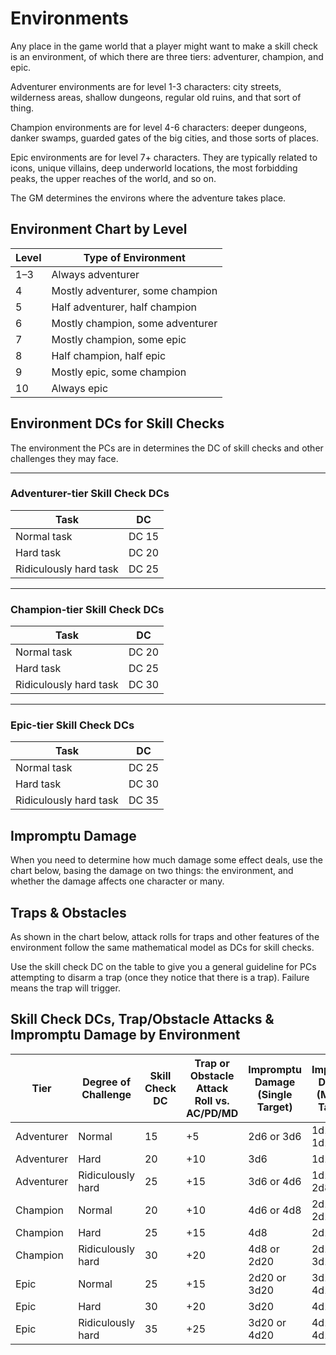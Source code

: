 # Environments

Any place in the game world that a player might want to make a skill check is an environment, of which there are three tiers: adventurer, champion, and epic.

Adventurer environments are for level 1-3 characters: city streets, wilderness areas, shallow dungeons, regular old ruins, and that sort of thing.

Champion environments are for level 4-6 characters: deeper dungeons, danker swamps, guarded gates of the big cities, and those sorts of places.

Epic environments are for level 7+ characters. They are typically related to icons, unique villains, deep underworld locations, the most forbidding peaks, the upper reaches of the world, and so on.

The GM determines the environs where the adventure takes place.

## Environment Chart by Level

| **Level** | **Type of Environment** |
| --- | --- |
| 1–3 | Always adventurer |
| 4 | Mostly adventurer, some champion |
| 5 | Half adventurer, half champion |
| 6 | Mostly champion, some adventurer |
| 7 | Mostly champion, some epic |
| 8 | Half champion, half epic |
| 9 | Mostly epic, some champion |
| 10 | Always epic |

## Environment DCs for Skill Checks

The environment the PCs are in determines the DC of skill checks and other challenges they may face.

---

### Adventurer-tier Skill Check DCs

| **Task** | **DC** |
| --- | --- |
| Normal task | DC 15 |
| Hard task | DC 20 |
| Ridiculously hard task | DC 25 |

---

### Champion-tier Skill Check DCs

| **Task** | **DC** |
| --- | --- |
| Normal task | DC 20 |
| Hard task | DC 25 |
| Ridiculously hard task | DC 30 |

---

### Epic-tier Skill Check DCs

| **Task** | **DC** |
| --- | --- |
| Normal task | DC 25 |
| Hard task | DC 30 |
| Ridiculously hard task | DC 35 |

## Impromptu Damage

When you need to determine how much damage some effect deals, use the chart below, basing the damage on two things: the environment, and whether the damage affects one character or many.

## Traps & Obstacles

As shown in the chart below, attack rolls for traps and other features of the environment follow the same mathematical model as DCs for skill checks.

Use the skill check DC on the table to give you a general guideline for PCs attempting to disarm a trap (once they notice that there is a trap). Failure means the trap will trigger.

## Skill Check DCs, Trap/Obstacle Attacks & Impromptu Damage by Environment

| **Tier** | **Degree of Challenge** | **Skill Check DC** | **Trap or Obstacle Attack Roll vs. AC/PD/MD** | **Impromptu Damage (Single Target)** | **Impromptu Damage (Multiple Targets)** |
| --- | --- | --- | --- | --- | --- |
| Adventurer | Normal | 15 | +5 | 2d6 or 3d6 | 1d10 or 1d12 |
| Adventurer | Hard | 20 | +10 | 3d6 | 1d12 |
| Adventurer | Ridiculously hard | 25 | +15 | 3d6 or 4d6 | 1d12 or 2d8 |
| Champion | Normal | 20 | +10 | 4d6 or 4d8 | 2d10 or 2d12 |
| Champion | Hard | 25 | +15 | 4d8 | 2d12 |
| Champion | Ridiculously hard | 30 | +20 | 4d8 or 2d20 | 2d12 or 3d10 |
| Epic | Normal | 25 | +15 | 2d20 or 3d20 | 3d12 or 4d10 |
| Epic | Hard | 30 | +20 | 3d20 | 4d10 |
| Epic | Ridiculously hard | 35 | +25 | 3d20 or 4d20 | 4d10 or 4d12 |
